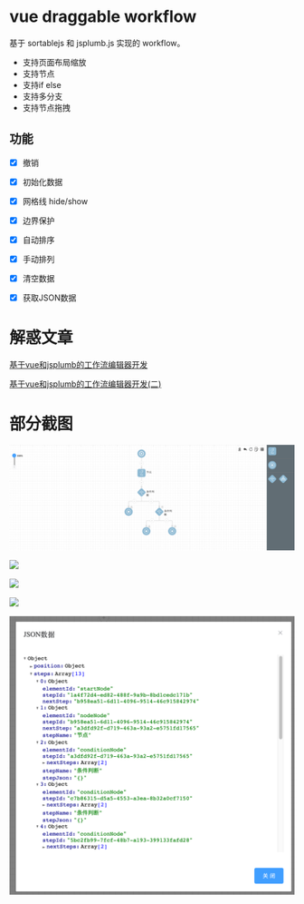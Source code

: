 # vue draggable workflow

基于 sortablejs 和 jsplumb.js 实现的 workflow。

- 支持页面布局缩放
- 支持节点
- 支持if else  
- 支持多分支
- 支持节点拖拽


## 功能
- [x] 撤销
- [x] 初始化数据
- [x] 网格线 hide/show
- [x] 边界保护
- [x] 自动排序
- [x] 手动排列
- [x] 清空数据
- [x] 获取JSON数据


# 解惑文章

[基于vue和jsplumb的工作流编辑器开发](https://juejin.cn/post/6844904144264773639)

[基于vue和jsplumb的工作流编辑器开发(二)](https://juejin.cn/post/6948313872503832612)

 
# 部分截图

<img src="./images/5.png"></img>

<img src="./images/1.png"></img>

<img src="./images/2.png"></img>

<img src="./images/3.png"></img>

<img src="./images/4.png"></img>


